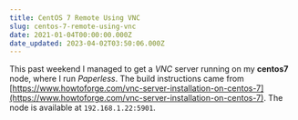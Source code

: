 ```yaml
---
title: CentOS 7 Remote Using VNC
slug: centos-7-remote-using-vnc
date: 2021-01-04T00:00:00.000Z
date_updated: 2023-04-02T03:50:06.000Z
---
```


This past weekend I managed to get a *VNC* server running on my **centos7** node, where I run *Paperless*.  The build instructions came from [https://www.howtoforge.com/vnc-server-installation-on-centos-7](https://www.howtoforge.com/vnc-server-installation-on-centos-7). The node is available at `192.168.1.22:5901`.
